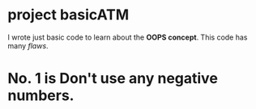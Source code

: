 # project basicATM
I wrote just basic code to learn about the **OOPS concept**.
This code has many *flaws*.
# No. 1 is Don't use any negative numbers.
